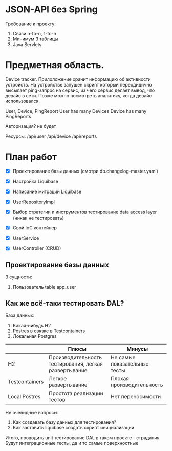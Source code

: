 

# JSON-API без Spring

Требование к проекту:
1. Связи n-to-n, 1-to-n
2. Минимум 3 таблицы 
3. Java Servlets 


# Предметная область. 

Device tracker. Прилоложение хранит информацию об активности устройств.
На устройстве запущен скрипт который переодидично высылает
ping-запрос на сервис, из чего сервис делает вывод, что девайс в сети.
Позже можно посмотреть аналитику, когда девайс использовался.

User, Device, PingReport
User has many Devices
Device has many PingReports

Авторизация? не будет


Ресурсы:
  /api/user
  /api/device
  /api/reports 


# План работ

- [x] Проектирование базы данных (смотри db.changelog-master.yaml)
- [x] Настройка Liquibase
- [x] Написание миграций Liquibase

- [x] UserRepositoryImpl
- [x] Выбор стратегии и инструментов тестирование data access layer (никак не тестировать)
- [x] Свой IoC контейнер
- [x] UserService
- [x] UserController (CRUD)


## Проектирование базы данных

3 сущности:
1. Пользователь
table app_user


## Как же всё-таки тестировать DAL?

База данных:
  1. Какая-нибудь H2
  2. Postres в связке в Testcontainers
  3. Локальная Postgres


|                | Плюсы                                                 | Минусы                       |
| -------------- | ----------------------------------------------------- | ---------------------------- |
| H2             | Производительность тестирования, легкая развертывание | Не самые показательные тесты |
| Testcontainers | Легкое развертывание                                  | Плохая производительность    |
| Local Postres  | Простота реализации тестов                            | Нет переносимости            |


Не очевидные вопросы:
  1. Как создавать базу данных для тестирования?
  2. Как заставить liquibase создать скрипт инициализации


Итого, проводить unit тестирование DAL в таком проекте - страдания
Будут интеграционные тесты, да и то самые поверхностные
